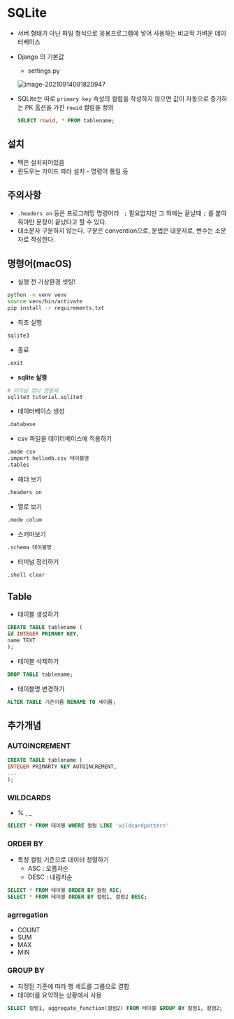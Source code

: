# SQLite

- 서버 형태가 아닌 파일 형식으로 응용프로그램에 넣어 사용하는 비교적 가벼운 데이터베이스

- Django 의 기본값

  - settings.py

  ![image-20210914091820947](/Users/euijinpang/db/SQLite.assets/image-20210914091820947-1632749.png)

- SQLite는 따로 `primary key` 속성의 컬럼을 작성하지 않으면 값이 자동으로 증가하는 PK 옵션을 가진 `rowid` 컬럼을 정의

  ```sql
  SELECT rowid, * FROM tablename;
  ```

  

## 설치

- 맥은 설치되어있음
- 윈도우는 가이드 따라 설치 - 명령어 통일 등 



## 주의사항

- `.headers on` 등은 프로그래밍 명령어라 ` ;` 필요없지만 그 외에는 끝날때 `;` 를 붙여줘야만 문장이 끝났다고 할 수 있다.
- 대소문자 구분하지 않는다. 구분은 convention으로, 문법은 대문자로, 변수는 소문자로 작성한다.



## 명령어(macOS)

- 실행 전 가상환경 셋팅!

```bash
python -m venv venv
source venv/bin/activate
pip install -r requirements.txt
```

- 최초 실행

```bash
sqlite3
```

- 종료

```bash
.exit
```

- **sqlite 실행**

```bash
# 터미널 껐다 켰을때
sqlite3 tutorial.sqlite3 
```

- 데이터베이스 생성

```bash
.database
```

- csv 파일을 데이터베이스에 적용하기

```bash
.mode csv
.import hellodb.csv 테이블명
.tables
```

- 헤더 보기

```bash
.headers on
```

- 열로 보기

```bash
.mode colum
```

- 스키마보기

```bash
.schema 테이블명
```

- 터미널 정리하기

```bash
.shell clear
```



## Table 

- 테이블 생성하기

```sql
CREATE TABLE tablename (
id INTEGER PRIMARY KEY,
name TEXT
);
```

- 테이블 삭제하기

```sql
DROP TABLE tablename;
```

- 테이블명 변경하기

```sql
ALTER TABLE 기존이름 RENAME TO 새이름;
```





## 추가개념

### AUTOINCREMENT

```sql
CREATE TABLE tablename (
INTEGER PRIMARTY KEY AUTOINCREMENT,
...
);
```



### WILDCARDS

- % , _ 

```sql
SELECT * FROM 테이블 WHERE 컬럼 LIKE 'wildcardpattern'
```



### ORDER BY

- 특정 컬럼 기준으로 데이터 정렬하기
  - ASC : 오름차순
  - DESC : 내림차순

```sql
SELECT * FROM 테이블 ORDER BY 컬럼 ASC;
SELECT * FROM 테이블 ORDER BY 컬럼1, 컬럼2 DESC;
```



### agrregation

- COUNT
- SUM
- MAX
- MIN



### GROUP BY

- 지정된 기준에 따라 행 세트를 그룹으로 결합
- 데이터를 요약하는 상황에서 사용

```sql
SELECT 컬럼1, aggregate_function(컬럼2) FROM 테이블 GROUP BY 컬럼1, 컬럼2;
```

